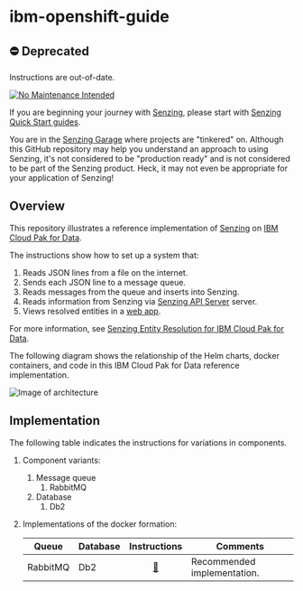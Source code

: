 # ibm-openshift-guide

## :no_entry: Deprecated

Instructions are out-of-date.

[![No Maintenance Intended](http://unmaintained.tech/badge.svg)](http://unmaintained.tech/)

If you are beginning your journey with
[Senzing](https://senzing.com/),
please start with
[Senzing Quick Start guides](https://docs.senzing.com/quickstart/).

You are in the
[Senzing Garage](https://github.com/senzing-garage)
where projects are "tinkered" on.
Although this GitHub repository may help you understand an approach to using Senzing,
it's not considered to be "production ready" and is not considered to be part of the Senzing product.
Heck, it may not even be appropriate for your application of Senzing!

## Overview

This repository illustrates a reference implementation of
[Senzing](https://senzing.com) on
[IBM Cloud Pak for Data](https://www.ibm.com/products/cloud-pak-for-data).

The instructions show how to set up a system that:

1. Reads JSON lines from a file on the internet.
1. Sends each JSON line to a message queue.
1. Reads messages from the queue and inserts into Senzing.
1. Reads information from Senzing via [Senzing API Server](https://github.com/senzing-garage/senzing-api-server) server.
1. Views resolved entities in a [web app](https://github.com/senzing-garage/entity-search-web-app).

For more information, see
[Senzing Entity Resolution for IBM Cloud Pak for Data](https://senzing.com/cloud_pak_for_data).

The following diagram shows the relationship of the Helm charts, docker containers,
and code in this IBM Cloud Pak for Data reference implementation.

![Image of architecture](docs/img-architecture/architecture.png)

## Implementation

The following table indicates the instructions for variations in components.

1. Component variants:
    1. Message queue
        1. RabbitMQ
    1. Database
        1. Db2
1. Implementations of the docker formation:

    | Queue    | Database   | Instructions | Comments |
    |----------|------------|:------------:|----------|
    | RabbitMQ | Db2        | [:page_facing_up:](docs/helm-rabbitmq-db2/README.md) | Recommended implementation. |
